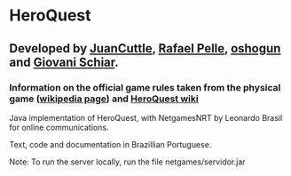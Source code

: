 # HeroQuest

## Developed by [JuanCuttle](https://github.com/JuanCuttle), [Rafael Pelle](https://github.com/rafaelpelle), [oshogun](https://github.com/oshogun) and [Giovani Schiar](https://github.com/giovanischiar).

### Information on the official game rules taken from the physical game ([wikipedia page](https://en.wikipedia.org/wiki/HeroQuest)) and [HeroQuest wiki](http://heroquest.wikia.com/wiki/HeroQuest_Interactive_Wiki)


Java implementation of HeroQuest, with NetgamesNRT by Leonardo Brasil for online communications.

Text, code and documentation in Brazillian Portuguese.

Note: To run the server locally, run the file netgames/servidor.jar